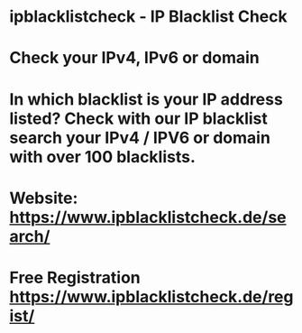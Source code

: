# ipblacklistcheck - IP Blacklist Check
#
# Check your IPv4, IPv6 or domain 
#
# In which blacklist is your IP address listed? Check with our IP blacklist search your IPv4 / IPV6 or domain with over 100 blacklists.
#
# Website: https://www.ipblacklistcheck.de/search/
#
# Free Registration https://www.ipblacklistcheck.de/regist/
#
